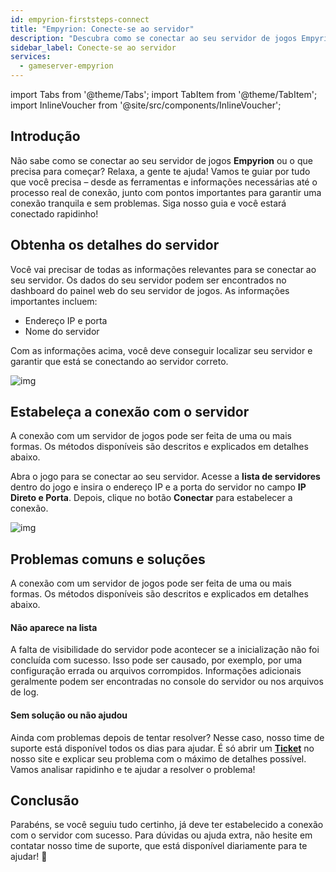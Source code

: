 ```yaml
---
id: empyrion-firststeps-connect
title: "Empyrion: Conecte-se ao servidor"
description: "Descubra como se conectar ao seu servidor de jogos Empyrion de forma fácil e resolva problemas comuns para uma experiência de jogo sem interrupções → Saiba mais agora"
sidebar_label: Conecte-se ao servidor
services:
  - gameserver-empyrion
---
```


import Tabs from '@theme/Tabs';
import TabItem from '@theme/TabItem';
import InlineVoucher from '@site/src/components/InlineVoucher';


## Introdução
Não sabe como se conectar ao seu servidor de jogos **Empyrion** ou o que precisa para começar? Relaxa, a gente te ajuda! Vamos te guiar por tudo que você precisa – desde as ferramentas e informações necessárias até o processo real de conexão, junto com pontos importantes para garantir uma conexão tranquila e sem problemas. Siga nosso guia e você estará conectado rapidinho!

<InlineVoucher />

## Obtenha os detalhes do servidor


Você vai precisar de todas as informações relevantes para se conectar ao seu servidor. Os dados do seu servidor podem ser encontrados no dashboard do painel web do seu servidor de jogos. As informações importantes incluem:

- Endereço IP e porta
- Nome do servidor


Com as informações acima, você deve conseguir localizar seu servidor e garantir que está se conectando ao servidor correto.

![img](https://screensaver01.zap-hosting.com/index.php/s/po5agLgdcLdrKRi/preview)

## Estabeleça a conexão com o servidor


A conexão com um servidor de jogos pode ser feita de uma ou mais formas. Os métodos disponíveis são descritos e explicados em detalhes abaixo.

<Tabs>
    <TabItem value="connect_solution_server_browser_ingame" label="Navegador de Servidores (No jogo)" default>

Abra o jogo para se conectar ao seu servidor. Acesse a **lista de servidores** dentro do jogo e insira o endereço IP e a porta do servidor no campo **IP Direto e Porta**. Depois, clique no botão **Conectar** para estabelecer a conexão.

![img](https://screensaver01.zap-hosting.com/index.php/s/kW5KHBS4bLWNk7J/download)

</TabItem>


</Tabs>



## Problemas comuns e soluções


A conexão com um servidor de jogos pode ser feita de uma ou mais formas. Os métodos disponíveis são descritos e explicados em detalhes abaixo.

#### Não aparece na lista


A falta de visibilidade do servidor pode acontecer se a inicialização não foi concluída com sucesso. Isso pode ser causado, por exemplo, por uma configuração errada ou arquivos corrompidos. Informações adicionais geralmente podem ser encontradas no console do servidor ou nos arquivos de log.



#### Sem solução ou não ajudou


Ainda com problemas depois de tentar resolver? Nesse caso, nosso time de suporte está disponível todos os dias para ajudar. É só abrir um **[Ticket](https://zap-hosting.com/en/customer/support/)** no nosso site e explicar seu problema com o máximo de detalhes possível. Vamos analisar rapidinho e te ajudar a resolver o problema!



## Conclusão

Parabéns, se você seguiu tudo certinho, já deve ter estabelecido a conexão com o servidor com sucesso. Para dúvidas ou ajuda extra, não hesite em contatar nosso time de suporte, que está disponível diariamente para te ajudar! 🙂




<InlineVoucher />
